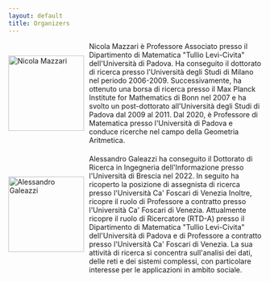 ```yaml
---
layout: default
title: Organizers
---
```

<div style="display: flex; flex-wrap: wrap; gap: 20px;">

  <!-- Primo blocco: Immagine e Descrizione -->
  <div style="display: flex; align-items: center; gap: 10px; width: 100%;">
    <img src="cinelli.jpeg" alt="Nicola Mazzari" style="width: 150px; height: 150px; object-fit: cover;">
    <p style="margin: 0;"> Nicola Mazzari è Professore Associato presso il Dipartimento di Matematica "Tullio Levi-Civita" dell'Università di Padova. Ha conseguito il dottorato di ricerca presso l'Università degli Studi di Milano nel periodo 2006-2009. Successivamente, ha ottenuto una borsa di ricerca presso il Max Planck Institute for Mathematics di Bonn nel 2007 e ha svolto un post-dottorato all'Università degli Studi di Padova dal 2009 al 2011. Dal 2020, è Professore di Matematica presso l'Università di Padova e conduce ricerche nel campo della Geometria Aritmetica.
    </p>
  </div>

  <!-- Secondo blocco: Immagine e Descrizione -->
  <div style="display: flex; align-items: center; gap: 10px; width: 100%;">
    <img src="falkenberg.png" alt="Alessandro Galeazzi" style="width: 150px; height: 150px; object-fit: cover;">
    <p style="margin: 0;"> Alessandro Galeazzi ha conseguito il Dottorato di Ricerca in Ingegneria dell'Informazione presso l'Università di Brescia nel 2022. In seguito ha ricoperto la posizione di assegnista di ricerca presso l'Università Ca' Foscari di Venezia Inoltre, ricopre il ruolo di Professore a contratto presso l'Università Ca' Foscari di Venezia. Attualmente ricopre il ruolo di Ricercatore (RTD-A) presso il Dipartimento di Matematica "Tullio Levi-Civita" dell'Università di Padova e di Professore a contratto presso l'Università Ca' Foscari di Venezia. La sua attività di ricerca si concentra sull'analisi dei dati, delle reti e dei sistemi complessi, con particolare interesse per le applicazioni in ambito sociale.</p>
  </div>

</div>
